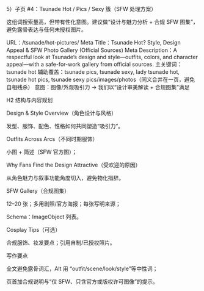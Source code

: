5）子页 #4：Tsunade Hot / Pics / Sexy 簇（SFW 处理方案）

这组词搜索量高，但带有性化意图。建议做“设计与魅力分析 + 合规 SFW 图集”，避免露骨表达与任何未授权图片。

URL：/tsunade/hot-pictures/
Meta Title：Tsunade Hot? Style, Design Appeal & SFW Photo Gallery (Official Sources)
Meta Description：A respectful look at Tsunade’s design and style—outfits, colors, and character appeal—with a safe-for-work gallery from official sources.
主关键词：tsunade hot
辅助覆盖：tsunade pics, tsunade sexy, lady tsunade hot, tsunade hot pics, tsunade sexy pics/images/photos（同义合并在一页，避免自相残杀）
意图：图像/外观吸引力 → 我们以“设计审美解读 + 合规图集”满足

H2 结构与内容规划

Design & Style Overview（角色设计与风格）

发型、服饰、配色、性格如何共同塑造“吸引力”。

Outfits Across Arcs（不同时期服饰）

小图 + 简述（SFW 官方图）；

Why Fans Find the Design Attractive（受欢迎的原因）

从角色魅力与叙事功能角度切入，避免物化措辞。

SFW Gallery（合规图集）

12–20 张；多用剧照/官方海报；每张写明来源；

Schema：ImageObject 列表。

Cosplay Tips（可选）

合规服饰、妆发要点；引用自制/已授权照片。

写作要点

全文避免露骨词汇，Alt 用 “outfit/scene/look/style”等中性词；

页首加合规说明与“仅 SFW、只含官方或版权许可图像”的提示。